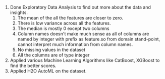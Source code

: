 1. Done Exploratory Data Analysis to find out more about the data and insights.
   1. The mean of the all the features are closer to zero.
   1. There is low variance across all the features.
   1. The median is mostly 0 except two columns
   1. Column names doesn't make much sense as all of columns are named by integer with prefix as feature.so from domain stand-point, cannot interpret much information from column       names.
   1. No missing values in the dataset
   1. All the columns are of type integer
1. Applied various Machine Learning Algorithms like CatBoost, XGBoost to find the better scores.
1. Applied H2O AutoML on the dataset.
